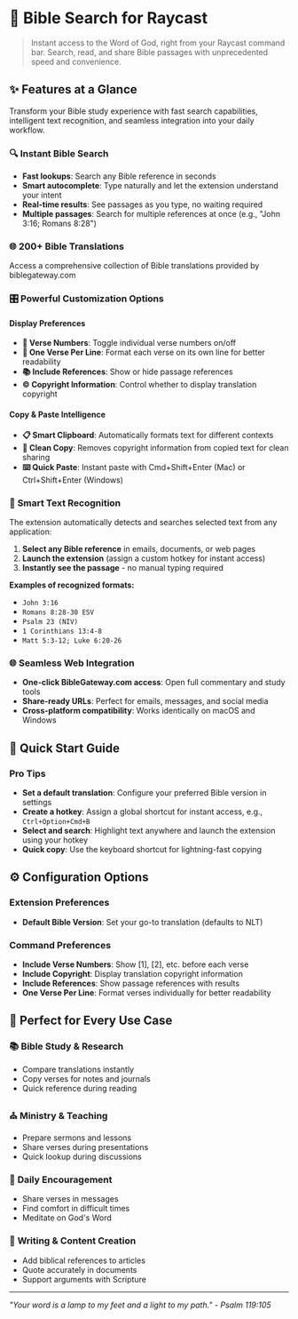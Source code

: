 # 📖 Bible Search for Raycast

> Instant access to the Word of God, right from your Raycast command bar. Search, read, and share Bible passages with unprecedented speed and convenience.

## ✨ Features at a Glance

Transform your Bible study experience with fast search capabilities, intelligent text recognition, and seamless integration into your daily workflow.

### 🔍 **Instant Bible Search**

- **Fast lookups**: Search any Bible reference in seconds
- **Smart autocomplete**: Type naturally and let the extension understand your intent
- **Real-time results**: See passages as you type, no waiting required
- **Multiple passages**: Search for multiple references at once (e.g., "John 3:16; Romans 8:28")

### 🌐 **200+ Bible Translations**

Access a comprehensive collection of Bible translations provided by biblegateway.com

### 🎛️ **Powerful Customization Options**

#### Display Preferences

- **📖 Verse Numbers**: Toggle individual verse numbers on/off
- **📄 One Verse Per Line**: Format each verse on its own line for better readability
- **📚 Include References**: Show or hide passage references
- **©️ Copyright Information**: Control whether to display translation copyright

#### Copy & Paste Intelligence

- **📋 Smart Clipboard**: Automatically formats text for different contexts
- **🚫 Clean Copy**: Removes copyright information from copied text for clean sharing
- **⌨️ Quick Paste**: Instant paste with Cmd+Shift+Enter (Mac) or Ctrl+Shift+Enter (Windows)

### 🔮 **Smart Text Recognition**

The extension automatically detects and searches selected text from any application:

1. **Select any Bible reference** in emails, documents, or web pages
2. **Launch the extension** (assign a custom hotkey for instant access)
3. **Instantly see the passage** - no manual typing required

**Examples of recognized formats:**

- `John 3:16`
- `Romans 8:28-30 ESV`
- `Psalm 23 (NIV)`
- `1 Corinthians 13:4-8`
- `Matt 5:3-12; Luke 6:20-26`

### 🌐 **Seamless Web Integration**

- **One-click BibleGateway.com access**: Open full commentary and study tools
- **Share-ready URLs**: Perfect for emails, messages, and social media
- **Cross-platform compatibility**: Works identically on macOS and Windows

## 🚀 **Quick Start Guide**

### Pro Tips

- **Set a default translation**: Configure your preferred Bible version in settings
- **Create a hotkey**: Assign a global shortcut for instant access, e.g., `Ctrl+Option+Cmd+B`
- **Select and search**: Highlight text anywhere and launch the extension using your hotkey
- **Quick copy**: Use the keyboard shortcut for lightning-fast copying

## ⚙️ **Configuration Options**

### Extension Preferences

- **Default Bible Version**: Set your go-to translation (defaults to NLT)

### Command Preferences

- **Include Verse Numbers**: Show [1], [2], etc. before each verse
- **Include Copyright**: Display translation copyright information
- **Include References**: Show passage references with results
- **One Verse Per Line**: Format verses individually for better readability

## 🎯 **Perfect for Every Use Case**

### 📚 **Bible Study & Research**

- Compare translations instantly
- Copy verses for notes and journals
- Quick reference during reading

### ⛪ **Ministry & Teaching**

- Prepare sermons and lessons
- Share verses during presentations
- Quick lookup during discussions

### 💬 **Daily Encouragement**

- Share verses in messages
- Find comfort in difficult times
- Meditate on God's Word

### 📝 **Writing & Content Creation**

- Add biblical references to articles
- Quote accurately in documents
- Support arguments with Scripture

---

_"Your word is a lamp to my feet and a light to my path." - Psalm 119:105_
